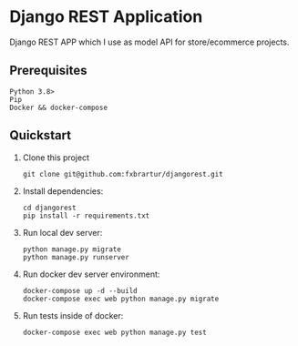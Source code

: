 # Django REST Application

Django REST APP which I use as model API for store/ecommerce projects.

## Prerequisites

```
Python 3.8>
Pip
Docker && docker-compose

```

## Quickstart

1. Clone this project

   ```shell
   git clone git@github.com:fxbrartur/djangorest.git
   ```

2. Install dependencies:

   ```shell
   cd djangorest
   pip install -r requirements.txt
   ```

3. Run local dev server:

   ```shell
   python manage.py migrate
   python manage.py runserver
   ```
   
4. Run docker dev server environment:

   ```shell
   docker-compose up -d --build 
   docker-compose exec web python manage.py migrate
   ```

5. Run tests inside of docker:

   ```shell
   docker-compose exec web python manage.py test
   ```
